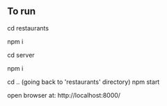 
## To run 

cd restaurants

npm i

cd server

npm i

cd ..       (going back to 'restaurants' directory)
npm start

open browser at:
http://localhost:8000/






